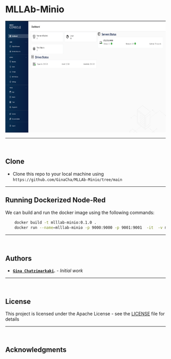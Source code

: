 # MLLAb-Minio

<p align="center">
  <img height="350" src="assets/images/minio-preview.png">
</p>

---

<br>

## Clone

- Clone this repo to your local machine using `https://github.com/GinaCha/MLLAb-Minio/tree/main`

---

## Running Dockerized Node-Red

<p align="justify">We can build and run the docker image using the following commands:</p>


```bash
    docker build -t mlllab-minio:0.1.0 .
    docker run --name=mlllab-minio -p 9000:9000 -p 9001:9001  -it  -v minio_data:/data --rm mlllab-minio:0.1.0 
```

---

<br>

## Authors

* **<a href="https://github.com/GinaCha" target="_blank">`Gina Chatzimarkaki`</a>.** - *Initial work* 

---

<br>

## License

This project is licensed under the Apache License  - see the [LICENSE](LICENSE) file for details

---

<br>

## Acknowledgments
